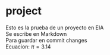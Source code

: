 # project
Esto es la prueba de un proyecto en EIA\
Se escribe en Markdown\
Para guardar en commit changes\
Ecuacion: $\pi=3.14$
